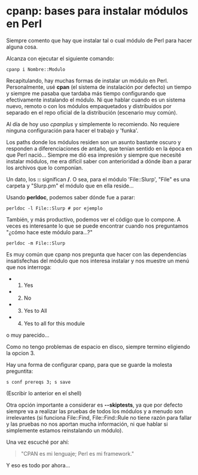 # cpanp: bases para instalar módulos en Perl

Siempre comento que hay que instalar tal o cual módulo de Perl para hacer alguna cosa.

Alcanza con ejecutar el siguiente comando:
	
	cpanp i Nombre::Modulo

Recapitulando, hay muchas formas de instalar un módulo en Perl. Personalmente, usé __cpan__ 
(el sistema de instalación por defecto) un tiempo y siempre me pasaba que tardaba más tiempo
configurando que efectivamente instalando el módulo. Ni que hablar cuando es un sistema nuevo, 
remoto o con los módulos empaquetados y distribuídos por separado en el repo oficial de la 
distribución (escenario muy común).

Al día de hoy uso _cpanplus_ y simplemente lo recomiendo.
No requiere ninguna configuración para hacer el trabajo y 'funka'.

Los paths donde los módulos residen son un asunto bastante oscuro y responden a 
diferenciaciones de antaño, que tenían sentido en la época en que Perl nació... Siempre
me dió esa impresión y siempre que necesité instalar módulos, me era difícil saber con 
anterioridad a dónde iban a parar los archivos que lo componían.

Un dato, los __::__ significan __/__. O sea, para el módulo 'File::Slurp', "File" es una carpeta y 
"Slurp.pm" el módulo que en ella reside...

Usando __perldoc__, podemos saber dónde fue a parar:

	perldoc -l File::Slurp # por ejemplo

También, y más productivo, podemos ver el código que lo compone. A veces es interesante lo que se 
puede encontrar cuando nos preguntamos "¿cómo hace este módulo para...?"
	
	perldoc -m File::Slurp

Es muy común que cpanp nos pregunta que hacer con las dependencias insatisfechas del módulo que nos
interesa instalar y nos muestre un menú que nos interroga:

* 1) Yes
* 2) No
* 3) Yes to All
* 4) Yes to all for this module

o muy parecido...

Como no tengo problemas de espacio en disco, siempre termino eligiendo la opcion 3.

Hay una forma de configurar cpanp, para que se guarde la molesta preguntita:

	s conf prereqs 3; s save

(Escribir lo anterior en el shell)

Otra opción importante a considerar es __--skiptests__, ya que por defecto siempre va a realizar las
pruebas de todos los módulos y a menudo son irrelevantes (si funciona File::Find, File::Find::Rule no tiene
razón para fallar y las pruebas no nos aportan mucha información, ni que hablar si simplemente estamos reinstalando
un módulo).

Una vez escuché por ahí:

> "CPAN es mi lenguaje; Perl es mi framework."

Y eso es todo por ahora...

